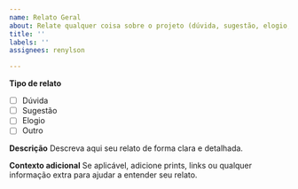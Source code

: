 ```yaml
---
name: Relato Geral
about: Relate qualquer coisa sobre o projeto (dúvida, sugestão, elogio, etc)
title: ''
labels: ''
assignees: renylson

---
```


**Tipo de relato**

- [ ] Dúvida
- [ ] Sugestão
- [ ] Elogio
- [ ] Outro

**Descrição**
Descreva aqui seu relato de forma clara e detalhada.

**Contexto adicional**
Se aplicável, adicione prints, links ou qualquer informação extra para ajudar a entender seu relato.

